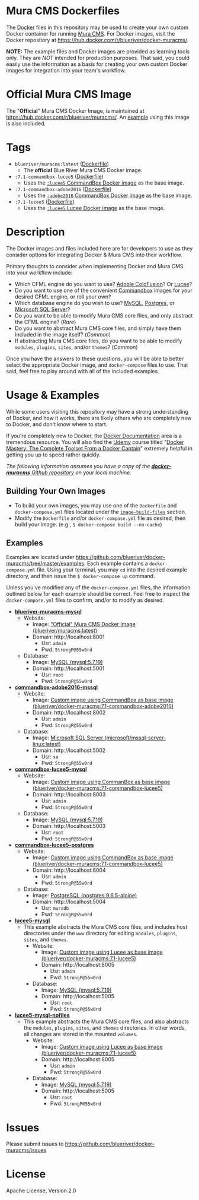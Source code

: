 # Mura CMS Dockerfiles

The [Docker](https://www.docker.com/) files in this repository may be used to create your own custom Docker container for running [Mura CMS](http://www.getmura.com/). For Docker images, visit the Docker repository at https://hub.docker.com/r/blueriver/docker-muracms/.

**NOTE:** The example files and Docker images are provided as learning tools only. They are *NOT* intended for production purposes. That said, you could easily use the information as a basis for creating your own custom Docker images for integration into your team's workflow.

# Official Mura CMS Image
The "**Official**" Mura CMS Docker Image, is maintained at https://hub.docker.com/r/blueriver/muracms/. An [example](https://github.com/blueriver/docker-muracms/tree/master/examples/blueriver-muracms) using this image is also included.

# Tags
* `blueriver/muracms:latest` ([Dockerfile](https://github.com/blueriver/MuraCMS/blob/7.1/core/docker/build/Dockerfile))
    * The **official** Blue River Mura CMS Docker image.
* `:7.1-commandbox-lucee5` ([Dockerfile](https://github.com/blueriver/docker-muracms/blob/master/image-build-files/commandbox-lucee5/Dockerfile))
    * Uses the [`:lucee5` CommandBox Docker image](https://hub.docker.com/r/ortussolutions/commandbox/) as the base image.
* `:7.1-commandbox-adobe2016` ([Dockerfile](https://github.com/blueriver/docker-muracms/blob/master/image-build-files/commandbox-adobe2016/Dockerfile))
    * Uses the [`:adobe2016` CommandBox Docker image](https://hub.docker.com/r/ortussolutions/commandbox/) as the base image.
* `:7.1-lucee5` ([Dockerfile](https://github.com/blueriver/docker-muracms/blob/master/image-build-files/lucee5/Dockerfile))
    * Uses the [`:lucee5` Lucee Docker image](https://hub.docker.com/r/lucee/lucee5) as the base image.

# Description
The Docker images and files included here are for developers to use as they consider options for integrating Docker & Mura CMS into their workflow. 

Primary thoughts to consider when implementing Docker and Mura CMS into your workflow include:

* Which CFML engine do you want to use? [Adoble ColdFusion](http://www.adobe.com/products/coldfusion-family.html)? Or [Lucee](http://lucee.org/)?
* Do you want to use one of the convenient [Commandbox](https://hub.docker.com/r/ortussolutions/commandbox/) images for your desired CFML engine, or roll your own?
* Which database engine do you wish to use? [MySQL](https://hub.docker.com/_/mysql/), [Postgres](https://hub.docker.com/_/postgres/), or [Microsoft SQL Server](https://hub.docker.com/r/microsoft/mssql-server-linux/)?
* Do you want to be able to modify Mura CMS core files, and only abstract the CFML engine? (*Rare*)
* Do you want to abstract Mura CMS core files, and simply have them included in the image itself? (*Common*)
* If abstracting Mura CMS core files, do you want to be able to modify `modules`, `plugins`, `sites`, and/or `themes`? (*Common*)

Once you have the answers to these questions, you will be able to better select the appropriate Docker image, and `docker-compose` files to use. That said, feel free to play around with all of the included examples.

# Usage & Examples
While some users visiting this repository may have a strong understanding of Docker, and how it works, there are likely others who are completely new to Docker, and don't know where to start. 

If you're completely new to Docker, the [Docker Documentation](https://docs.docker.com/) area is a tremendous resource. You will also find the [Udemy](https://www.udemy.com) course titled "[Docker Mastery: The Complete Toolset From a Docker Captain](https://www.udemy.com/docker-mastery/)" extremely helpful in getting you up to speed rather quickly.

*The following information assumes you have a copy of the [**docker-muracms** Github repository](https://github.com/blueriver/docker-muracms) on your local machine.*

## Building Your Own Images
* To build your own images, you may use one of the `Dockerfile` and `docker-compose.yml` files located under the [`image-build-files`](https://github.com/blueriver/docker-muracms/blob/master/image-build-files/) section.
* Modify the `Dockerfile` and/or `docker-compose.yml` file as desired, then build your image. (e.g., `$ docker-compose build --no-cache`)

## Examples
Examples are located under https://github.com/blueriver/docker-muracms/tree/master/examples. Each example contains a `docker-compose.yml` file. Using your terminal, you may `cd` into the desired example directory, and then issue the `$ docker-compose up` command. 

Unless you've modified any of the `docker-compose.yml` files, the information outlined below for each example should be correct. Feel free to inspect the `docker-compose.yml` files to confirm, and/or to modify as desired.

* [**blueriver-muracms-mysql**](https://github.com/blueriver/docker-muracms/tree/master/examples/blueriver-muracms-mysql)
    * Website: 
        * Image: ["Official" Mura CMS Docker Image (blueriver/muracms:latest)](https://hub.docker.com/r/blueriver/muracms/)
        * Domain: http://localhost:8001
            * Usr: `admin`
            * Pwd: `5trongP@55w0rd`
    * Database: 
        * Image: [MySQL (mysql:5.7.19)](https://hub.docker.com/_/mysql/)
        * Domain: http://localhost:5001
            * Usr: `root`
            * Pwd: `5trongP@55w0rd`
* [**commandbox-adobe2016-mssql**](https://github.com/blueriver/docker-muracms/tree/master/examples/commandbox-adobe2016-mssql)
    * Website: 
        * Image: [Custom image using CommandBox as base image (blueriver/docker-muracms:7.1-commandbox-adobe2016)](https://hub.docker.com/r/blueriver/docker-muracms/)
        * Domain: http://localhost:8002
            * Usr: `admin`
            * Pwd: `5trongP@55w0rd`
    * Database: 
        * Image: [Microsoft SQL Server (microsoft/mssql-server-linux:latest)](https://hub.docker.com/r/microsoft/mssql-server-linux/)
        * Domain: http://localhost:5002
            * Usr: `sa`
            * Pwd: `5trongP@55w0rd`
* [**commandbox-lucee5-mysql**](https://github.com/blueriver/docker-muracms/tree/master/examples/commandbox-lucee5-mysql)
    * Website: 
        * Image: [Custom image using CommanBox as base image (blueriver/docker-muracms:7.1-commandbox-lucee5)](https://hub.docker.com/r/blueriver/docker-muracms/)
        * Domain: http://localhost:8003
            * Usr: `admin`
            * Pwd: `5trongP@55w0rd`
    * Database: 
        * Image: [MySQL (mysql:5.7.19)](https://hub.docker.com/_/mysql/)
        * Domain: http://localhost:5003
            * Usr: `root`
            * Pwd: `5trongP@55w0rd`
* [**commandbox-lucee5-postgres**](https://github.com/blueriver/docker-muracms/tree/master/examples/commandbox-lucee5-postgres)
    * Website: 
        * Image: [Custom image using CommandBox as base image (blueriver/docker-muracms:7.1-commandbox-lucee5)](https://hub.docker.com/r/blueriver/docker-muracms/)
        * Domain: http://localhost:8004
            * Usr: `admin`
            * Pwd: `5trongP@55w0rd`
    * Database: 
        * Image: [PostgreSQL (postgres:9.6.5-alpine)](https://hub.docker.com/_/postgres/) 
        * Domain: http://localhost:5004
            * Usr: `muradb`
            * Pwd: `5trongP@55w0rd`
* [**lucee5-mysql**](https://github.com/blueriver/docker-muracms/tree/master/examples/lucee5-mysql)
    * This example abstracts the Mura CMS core files, and includes host directories under the `www` directory for editing `modules`, `plugins`, `sites`, and `themes`.
        * Website: 
            * Image: [Custom image using Lucee as base image (blueriver/docker-muracms:7.1-lucee5)](https://hub.docker.com/r/blueriver/docker-muracms/)
            * Domain: http://localhost:8005
                * Usr: `admin`
                * Pwd: `5trongP@55w0rd`
        * Database: 
            * Image: [MySQL (mysql:5.7.19)](https://hub.docker.com/_/mysql/)
            * Domain: http://localhost:5005
                * Usr: `root`
                * Pwd: `5trongP@55w0rd`
* [**lucee5-mysql-nofiles**](https://github.com/blueriver/docker-muracms/tree/master/examples/lucee5-mysql-nofiles)
    * This example abstracts the Mura CMS core files, and also abstracts the `modules`, `plugins`,  `sites`, and `themes` directories. In other words, all changes are stored in the mounted `volumes`.
        * Website: 
            * Image: [Custom image using Lucee as base image (blueriver/docker-muracms:7.1-lucee5)](https://hub.docker.com/r/blueriver/docker-muracms/)
            * Domain: http://localhost:8005
                * Usr: `admin`
                * Pwd: `5trongP@55w0rd`
        * Database: 
            * Image: [MySQL (mysql:5.7.19)](https://hub.docker.com/_/mysql/)
            * Domain: http://localhost:5005
                * Usr: `root`
                * Pwd: `5trongP@55w0rd`

# Issues
Please submit issues to https://github.com/blueriver/docker-muracms/issues

# License
Apache License, Version 2.0
